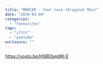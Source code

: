 ```yaml
---
title: "MERCER - Your love (Original Mix)"
date: "2019-03-04"
categories: 
  - "favourites"
tags: 
  - "ifttt"
  - "youtube"
enclosure: ""
---
```


https://youtu.be/HSBEbeq9K-E

